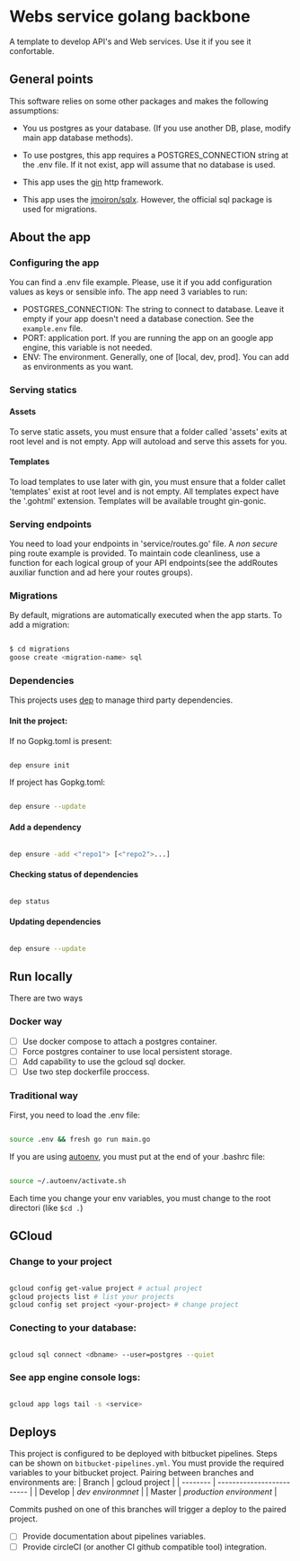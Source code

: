 # Webs service golang backbone

A template to develop API's and Web services. Use it if you see it confortable.

## General points

This software relies on some other packages and makes the following assumptions:

- You us postgres as your database. (If you use another DB, plase, modify main app database methods).

- To use postgres, this app requires a POSTGRES_CONNECTION string at the .env file. If it not exist, app will assume that no database is used.

- This app uses the [gin](https://github.com/gin-gonic/gin) http framework.

- This app uses the [jmoiron/sqlx](https://github.com/jmoiron/sqlx). However, the official sql package is used for migrations.

## About the app

### Configuring the app

You can find a .env file example. Please, use it if you add configuration values as keys or sensible info.
The app need 3 variables to run:

- POSTGRES_CONNECTION: The string to connect to database. Leave it empty if your app doesn't need a database conection. See the `example.env` file.
- PORT: application port. If you are running the app on an google app engine, this variable is not needed.
- ENV: The environment. Generally, one of [local, dev, prod]. You can add as environments as you want.

### Serving statics

#### Assets

To serve static assets, you must ensure that a folder called 'assets' exits at root level and is not empty.
App will autoload and serve this assets for you.

#### Templates

To load templates to use later with gin, you must ensure that a folder callet 'templates' exist at root level
and is not empty. All templates expect have the '.gohtml' extension.
Templates will be available trought gin-gonic.

### Serving endpoints

You need to load your endpoints in 'service/routes.go' file.
A _non secure_ ping route example is provided. To maintain code cleanliness, use a function for each logical
group of your API endpoints(see the addRoutes auxiliar function and ad here your routes groups).


### Migrations

By default, migrations are automatically executed when the app starts.
To add a migration:

```bash

$ cd migrations
goose create <migration-name> sql

```

### Dependencies

This projects uses [dep](https://github.com/golang/dep) to manage third party dependencies. 

#### Init the project:

If no Gopkg.toml is present:

```bash

dep ensure init

```

If project has Gopkg.toml:

```bash

dep ensure --update

```

#### Add a dependency

```bash

dep ensure -add <"repo1"> [<"repo2">...]

```

#### Checking status of dependencies

```bash

dep status

```

#### Updating dependencies

```bash

dep ensure --update

```


## Run locally

There are two ways
### Docker way

- [ ] Use docker compose to attach a postgres container.
- [ ] Force postgres container to use local persistent storage.
- [ ] Add capability to use the gcloud sql docker.
- [ ] Use two step dockerfile proccess.

### Traditional way

First, you need to load the .env file:

```bash

source .env && fresh go run main.go

```

If you are using [autoenv](https://github.com/kennethreitz/autoenv), you must put at the end of your .bashrc file:

```bash

source ~/.autoenv/activate.sh

```

Each time you change your env variables, you must change to the root directori (like ```$cd .```)

## GCloud

### Change to your project

```bash

gcloud config get-value project # actual project
gcloud projects list # list your projects
gcloud config set project <your-project> # change project

```

### Conecting to your database:

```bash

gcloud sql connect <dbname> --user=postgres --quiet

```

### See app engine console logs:

```bash

gcloud app logs tail -s <service>

```

## Deploys
This project is configured to be deployed with bitbucket pipelines. Steps can be shown on `bitbucket-pipelines.yml`.
You must provide the required variables to your bitbucket project.
Pairing between branches and environments are:
| Branch   |       gcloud project      |
| -------- | ------------------------- |
| Develop  | _dev environmnet_         |
| Master   | _production environment_  |

Commits pushed on one of this branches will trigger a deploy to the paired project.

- [ ] Provide documentation about pipelines variables.
- [ ] Provide circleCI (or another CI github compatible tool) integration.